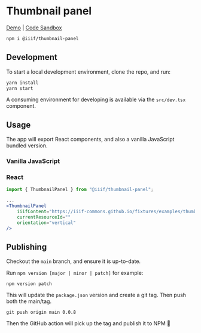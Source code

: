 # Thumbnail panel

[Demo](https://thumbnail-panel.netlify.app/) | [Code Sandbox](https://codesandbox.io/dashboard/repositories/github/IIIF-Commons/thumbnail-panel)

```bash
npm i @iiif/thumbnail-panel
```

## Development

To start a local development environment, clone the repo, and run:

```bash
yarn install
yarn start
```

A consuming environment for developing is available via the `src/dev.tsx` component.

## Usage

The app will export React components, and also a vanilla JavaScript bundled version.

### Vanilla JavaScript

### React

```jsx
import { ThumbnailPanel } from "@iiif/thumbnail-panel";

...
<ThumbnailPanel
    iiifContent="https://iiif-commons.github.io/fixtures/examples/thumbnail_panel/non_paged_at_end/v2/manifest.json"
    currentResourceId=""
    orientation="vertical"
/>

```

## Publishing
Checkout the `main` branch, and ensure it is up-to-date.

Run `npm version [major | minor | patch]` for example:
```
npm version patch
```

This will update the `package.json` version and create a git tag. Then push both the main/tag.

```
git push origin main 0.0.8
```

Then the GitHub action will pick up the tag and publish it to NPM :tada:
